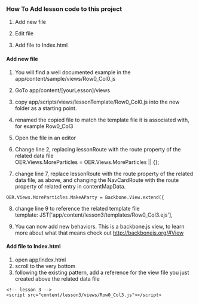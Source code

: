### How To Add lesson code to this project
1. Add new file

2. Edit file

3. Add file to Index.html

#### Add new file
1. You will find a well documented example in the app/content/sample/views/Row0_Col0.js
2. GoTo app/content/[yourLesson]/views
3. copy app/scripts/views/lessonTemplate/Row0_Col0.js into the new folder as a starting point.
4. renamed the copied file to match the template file it is associated with, for example Row0_Col3
5. Open the file in an editor

6. Change line 2, replacing lessonRoute with the route property of the related data file  
OER.Views.MoreParticles = OER.Views.MoreParticles || {};

7. change line 7, replace lessonRoute with the route property of the related data file, as above,
and changing the NavCardRoute with the route property of related entry in contentMapData.  
```
OER.Views.MoreParticles.MakeAParty = Backbone.View.extend({
```

8. change line 9 to reference the related template file  
template: JST['app/content/lesson3/templates/Row0_Col3.ejs'],

9. You can now add new behaviors.  This is a backbone.js view, to learn more about
what that means check out http://backbonejs.org/#View

#### Add file to Index.html
1. open app/index.html
2. scroll to the very bottom
3. following the existing pattern, add a reference for the view file you just created
above the related data file
```
<!-- lesson 3 -->  
<script src="content/lesson3/views/Row0_Col3.js"></script>
```